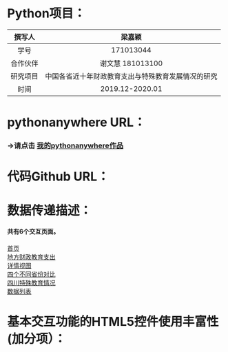 # Python项目：
| 撰写人  | 梁嘉颖  | 
|:-:|:-:|
| 学号  | 171013044  |
| 合作伙伴 | 谢文慧 181013100|
| 研究项目| 中国各省近十年财政教育支出与特殊教育发展情况的研究  |
|时间|2019.12-2020.01|


# pythonanywhere URL：
### →请点击 [我的pythonanywhere作品](http://gawing.pythonanywhere.com)

# 代码Github URL：

# 数据传递描述：
#### 共有6个交互页面。
[首页](http://gawing.pythonanywhere.com/index) <br>
[地方财政教育支出](http://gawing.pythonanywhere.com/local_expense) <br>
[详情视图](http://gawing.pythonanywhere.com/detail) <br>
[四个不同省份对比](http://gawing.pythonanywhere.com/scatter) <br>
[四川特殊教育情况](http://gawing.pythonanywhere.com/effectScatter) <br>
[数据列表](http://gawing.pythonanywhere.com/data) <br>

# 基本交互功能的HTML5控件使用丰富性(加分项）：
